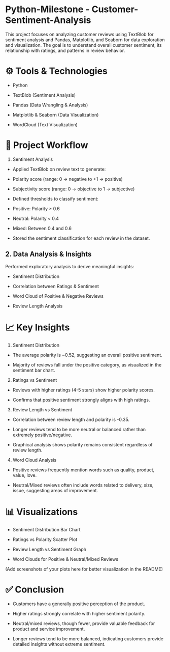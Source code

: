 # Python-Milestone - Customer-Sentiment-Analysis
This project focuses on analyzing customer reviews using TextBlob for sentiment analysis and Pandas, Matplotlib, and Seaborn for data exploration and visualization. The goal is to understand overall customer sentiment, its relationship with ratings, and patterns in review behavior.

# ⚙️ Tools & Technologies

- Python

- TextBlob (Sentiment Analysis)

- Pandas (Data Wrangling & Analysis)

- Matplotlib & Seaborn (Data Visualization)

- WordCloud (Text Visualization)

# 🚀 Project Workflow

1. Sentiment Analysis

- Applied TextBlob on review text to generate:

- Polarity score (range: 0 → negative to +1 → positive)

- Subjectivity score (range: 0 → objective to 1 → subjective)

- Defined thresholds to classify sentiment:

- Positive: Polarity ≥ 0.6

- Neutral: Polarity < 0.4

- Mixed: Between 0.4 and 0.6

- Stored the sentiment classification for each review in the dataset.

## 2. Data Analysis & Insights

Performed exploratory analysis to derive meaningful insights:

- Sentiment Distribution

- Correlation between Ratings & Sentiment

- Word Cloud of Positive & Negative Reviews

- Review Length Analysis

# 📈 Key Insights

1. Sentiment Distribution

- The average polarity is ~0.52, suggesting an overall positive sentiment.

- Majority of reviews fall under the positive category, as visualized in the sentiment bar chart.

2. Ratings vs Sentiment

- Reviews with higher ratings (4-5 stars) show higher polarity scores.

- Confirms that positive sentiment strongly aligns with high ratings.

3. Review Length vs Sentiment

- Correlation between review length and polarity is -0.35.

- Longer reviews tend to be more neutral or balanced rather than extremely positive/negative.

- Graphical analysis shows polarity remains consistent regardless of review length.

4. Word Cloud Analysis

- Positive reviews frequently mention words such as quality, product, value, love.

- Neutral/Mixed reviews often include words related to delivery, size, issue, suggesting areas of improvement.

# 📊 Visualizations

- Sentiment Distribution Bar Chart

- Ratings vs Polarity Scatter Plot

- Review Length vs Sentiment Graph

- Word Clouds for Positive & Neutral/Mixed Reviews

(Add screenshots of your plots here for better visualization in the README)

# ✅ Conclusion

- Customers have a generally positive perception of the product.

- Higher ratings strongly correlate with higher sentiment polarity.

- Neutral/mixed reviews, though fewer, provide valuable feedback for product and service improvement.

- Longer reviews tend to be more balanced, indicating customers provide detailed insights without extreme sentiment.
